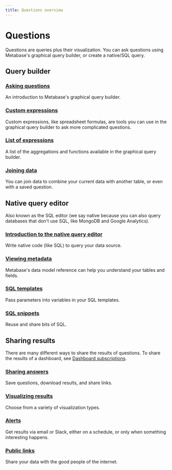 ```yaml
---
title: Questions overview
---
```


# Questions

Questions are queries plus their visualization. You can ask questions using Metabase's graphical query builder, or create a native/SQL query.

## Query builder

### [Asking questions](./query-builder/introduction.md)

An introduction to Metabase's graphical query builder.

### [Custom expressions](./query-builder/expressions.md)

Custom expressions, like spreadsheet formulas, are tools you can use in the graphical query builder to ask more complicated questions.

### [List of expressions](./query-builder/expressions.md)

A list of the aggregations and functions available in the graphical query builder.

### [Joining data](./query-builder/join.md)

You can join data to combine your current data with another table, or even with a saved question.

## Native query editor

Also known as the SQL editor (we say native because you can also query databases that don't use SQL, like MongoDB and Google Analytics).

### [Introduction to the native query editor](./native-editor/writing-sql.md)

Write native code (like SQL) to query your data source.

### [Viewing metadata](./native-editor/data-model-reference.md)

Metabase's data model reference can help you understand your tables and fields.

### [SQL templates](./native-editor/sql-parameters.md)

Pass parameters into variables in your SQL templates.

### [SQL snippets](./native-editor/sql-snippets.md)

Reuse and share bits of SQL.

## Sharing results

There are many different ways to share the results of questions. To share the results of a dashboard, see [Dashboard subscriptions](../dashboards/subscriptions.md).

### [Sharing answers](./sharing/answers.md)

Save questions, download results, and share links.

### [Visualizing results](./sharing/visualizing-results.md)

Choose from a variety of visualization types.

### [Alerts](./sharing/alerts.md)

Get results via email or Slack, either on a schedule, or only when something interesting happens.

### [Public links](./sharing/public-links.md)

Share your data with the good people of the internet.
